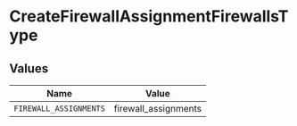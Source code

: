 # CreateFirewallAssignmentFirewallsType


## Values

| Name                   | Value                  |
| ---------------------- | ---------------------- |
| `FIREWALL_ASSIGNMENTS` | firewall_assignments   |
